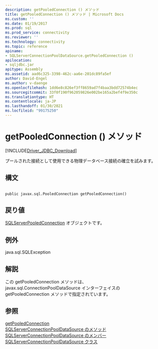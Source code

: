 ```yaml
---
description: getPooledConnection () メソッド
title: getPooledConnection () メソッド | Microsoft Docs
ms.custom: ''
ms.date: 01/19/2017
ms.prod: sql
ms.prod_service: connectivity
ms.reviewer: ''
ms.technology: connectivity
ms.topic: reference
apiname:
- SQLServerConnectionPoolDataSource.getPooledConnection ()
apilocation:
- sqljdbc.jar
apitype: Assembly
ms.assetid: aad6c325-3398-462c-aa6e-201dc89fa5ef
author: David-Engel
ms.author: v-daenge
ms.openlocfilehash: 1dd6e8c826ef3ff8659ad7f4baa3bdd72574b4ec
ms.sourcegitcommit: 33f0f190f962059826e002be165a2bef4f9e350c
ms.translationtype: HT
ms.contentlocale: ja-JP
ms.lasthandoff: 01/30/2021
ms.locfileid: "99175250"
---
```

# <a name="getpooledconnection-method-"></a>getPooledConnection () メソッド
[!INCLUDE[Driver_JDBC_Download](../../../includes/driver_jdbc_download.md)]

  プールされた接続として使用できる物理データベース接続の確立を試みます。  
  
## <a name="syntax"></a>構文  
  
```  
  
public javax.sql.PooledConnection getPooledConnection()  
```  
  
## <a name="return-value"></a>戻り値  
 [SQLServerPooledConnection](../../../connect/jdbc/reference/sqlserverpooledconnection-class.md) オブジェクトです。  
  
## <a name="exceptions"></a>例外  
 java.sql.SQLException  
  
## <a name="remarks"></a>解説  
 この getPooledConnection メソッドは、javax.sql.ConnectionPoolDataSource インターフェイスの getPooledConnection メソッドで指定されています。  
  
## <a name="see-also"></a>参照  
 [getPooledConnection](../../../connect/jdbc/reference/getpooledconnection-method-sqlserverconnectionpooldatasource.md)   
 [SQLServerConnectionPoolDataSource のメソッド](../../../connect/jdbc/reference/sqlserverconnectionpooldatasource-methods.md)   
 [SQLServerConnectionPoolDataSource のメンバー](../../../connect/jdbc/reference/sqlserverconnectionpooldatasource-members.md)   
 [SQLServerConnectionPoolDataSource クラス](../../../connect/jdbc/reference/sqlserverconnectionpooldatasource-class.md)  
  
  
